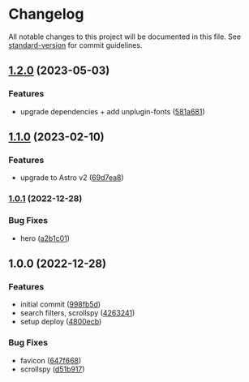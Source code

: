 # Changelog

All notable changes to this project will be documented in this file. See [standard-version](https://github.com/conventional-changelog/standard-version) for commit guidelines.

## [1.2.0](https://github.com/cssninjaStudio/dokto/compare/v1.1.0...v1.2.0) (2023-05-03)


### Features

* upgrade dependencies + add unplugin-fonts ([581a681](https://github.com/cssninjaStudio/dokto/commit/581a681d43ffd5dd92d24ab09f00c72da9fe27b1))

## [1.1.0](https://github.com/cssninjaStudio/dokto/compare/v1.0.1...v1.1.0) (2023-02-10)


### Features

* upgrade to Astro v2 ([69d7ea8](https://github.com/cssninjaStudio/dokto/commit/69d7ea885fd9a3943664ae2c83c419bb273b54cb))

### [1.0.1](https://github.com/cssninjaStudio/dokto/compare/v1.0.0...v1.0.1) (2022-12-28)


### Bug Fixes

* hero ([a2b1c01](https://github.com/cssninjaStudio/dokto/commit/a2b1c01ac159ee0e75d713493e7928a6e5433f30))

## 1.0.0 (2022-12-28)


### Features

* initial commit ([998fb5d](https://github.com/cssninjaStudio/dokto/commit/998fb5dbee8dfa7c425f32c42a6873393057a49d))
* search filters, scrollspy ([4263241](https://github.com/cssninjaStudio/dokto/commit/4263241bccd16feac7b727825b2cdad907567633))
* setup deploy ([4800ecb](https://github.com/cssninjaStudio/dokto/commit/4800ecb9c941da332cab052d8546247ded576a27))


### Bug Fixes

* favicon ([647f668](https://github.com/cssninjaStudio/dokto/commit/647f668979756463a926615b1257d5983148c662))
* scrollspy ([d51b917](https://github.com/cssninjaStudio/dokto/commit/d51b917bfe243277f9d27ff339457dcdb755c514))
